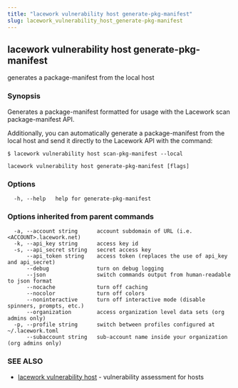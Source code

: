 ```yaml
---
title: "lacework vulnerability host generate-pkg-manifest"
slug: lacework_vulnerability_host_generate-pkg-manifest
---
```

## lacework vulnerability host generate-pkg-manifest

generates a package-manifest from the local host

### Synopsis

Generates a package-manifest formatted for usage with the Lacework
scan package-manifest API.

Additionally, you can automatically generate a package-manifest from
the local host and send it directly to the Lacework API with the command:

    $ lacework vulnerability host scan-pkg-manifest --local

```
lacework vulnerability host generate-pkg-manifest [flags]
```

### Options

```
  -h, --help   help for generate-pkg-manifest
```

### Options inherited from parent commands

```
  -a, --account string      account subdomain of URL (i.e. <ACCOUNT>.lacework.net)
  -k, --api_key string      access key id
  -s, --api_secret string   secret access key
      --api_token string    access token (replaces the use of api_key and api_secret)
      --debug               turn on debug logging
      --json                switch commands output from human-readable to json format
      --nocache             turn off caching
      --nocolor             turn off colors
      --noninteractive      turn off interactive mode (disable spinners, prompts, etc.)
      --organization        access organization level data sets (org admins only)
  -p, --profile string      switch between profiles configured at ~/.lacework.toml
      --subaccount string   sub-account name inside your organization (org admins only)
```

### SEE ALSO

* [lacework vulnerability host](lacework_vulnerability_host.md)	 - vulnerability assessment for hosts

